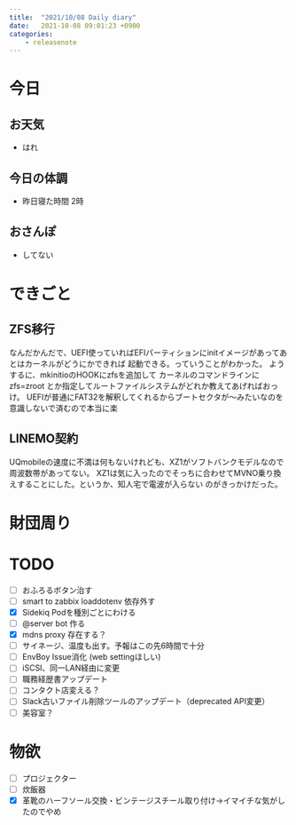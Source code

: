 ```yaml
---
title:  "2021/10/08 Daily diary"
date:   2021-10-08 09:01:23 +0900
categories:
	- releasenote
---
```

# 今日

## お天気

* はれ

## 今日の体調

* 昨日寝た時間 2時

## おさんぽ

* してない

# できごと

## ZFS移行

なんだかんだで、UEFI使っていればEFIパーティションにinitイメージがあってあとはカーネルがどうにかできれば
起動できる。っていうことがわかった。 ようするに、mkinitioのHOOKにzfsを追加して
カーネルのコマンドラインに zfs=zroot とか指定してルートファイルシステムがどれか教えてあげればおっけ。
UEFIが普通にFAT32を解釈してくれるからブートセクタが〜みたいなのを意識しないで済むので本当に楽

## LINEMO契約

UQmobileの速度に不満は何もないけれども、XZ1がソフトバンクモデルなので周波数帯があってない。
XZ1は気に入ったのでそっちに合わせてMVNO乗り換えすることにした。というか、知人宅で電波が入らない
のがきっかけだった。

# 財団周り


# TODO 

- [ ] おふろるボタン治す
- [ ] smart to zabbix loaddotenv 依存外す
- [x] Sidekiq Podを種別ごとにわける
- [ ] @server bot 作る
- [x] mdns proxy 存在する？
- [ ] サイネージ、温度も出す。予報はこの先6時間で十分
- [ ] EnvBoy Issue消化 (web settingほしい)
- [ ] iSCSI、同一LAN経由に変更
- [ ] 職務経歴書アップデート
- [ ] コンタクト店変える？
- [ ] Slack古いファイル削除ツールのアップデート（deprecated API変更）
- [ ] 美容室？

# 物欲

- [ ] プロジェクター
- [ ] 炊飯器
- [x] 革靴のハーフソール交換・ビンテージスチール取り付け→イマイチな気がしたのでやめ
